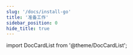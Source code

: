 ```yaml
---
slug: '/docs/install-go'
title: '准备工作'
sidebar_position: 0
hide_title: true
---
```


import DocCardList from '@theme/DocCardList';

<DocCardList />